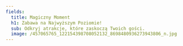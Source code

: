 ```yaml
---
fields:
  title: Magiczny Moment
  h1: Zabawa na Najwyższym Poziomie!
  sub: Odkryj atrakcje, które zaskoczą Twoich gości.
  image: /457065765_122154398708052132_8698480936273943806_n.jpg
---
```

